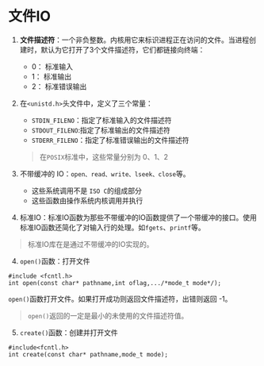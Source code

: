 <!--
    作者：华校专
    email: huaxz1986@163.com
**  本文档可用于个人学习目的，不得用于商业目的  **
-->
# 文件IO

1. **文件描述符**：一个非负整数。内核用它来标识进程正在访问的文件。当进程创建时，默认为它打开了3个文件描述符，它们都链接向终端：
	- 0： 标准输入
	- 1： 标准输出
	- 2： 标准错误输出

2. 在`<unistd.h>`头文件中，定义了三个常量：
	- `STDIN_FILENO`：指定了标准输入的文件描述符
	- `STDOUT_FILENO`:指定了标准输出的文件描述符
	- `STDERR_FILENO`：指定了标准错误输出的文件描述符
	> 在`POSIX`标准中，这些常量分别为 0、1、2

2. 不带缓冲的 IO：`open、read、write、lseek、close`等。
	- 这些系统调用不是 `ISO C`的组成部分
	- 这些函数由操作系统内核调用并执行

3. 标准IO：标准IO函数为那些不带缓冲的IO函数提供了一个带缓冲的接口。使用标准IO函数还简化了对输入行的处理。如`fgets`、`printf`等。
> 标准IO库在是通过不带缓冲的IO实现的。


4. `open()`函数：打开文件

```
#include <fcntl.h>
int open(const char* pathname,int oflag,.../*mode_t mode*/);
```

`open()`函数打开文件。如果打开成功则返回文件描述符，出错则返回 -1。

> `open()`返回的一定是最小的未使用的文件描述符值。

5. `create()`函数：创建并打开文件

```
#include<fcntl.h>
int create(const char* pathname,mode_t mode);
```

